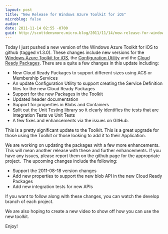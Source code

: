 ```yaml
---
layout: post
title: "New Release for Windows Azure Toolkit for iOS"
microblog: false
audio:
date: 2011-11-14 02:55 -0700
guid: http://scottdensmore.micro.blog/2011/11/14/new-release-for-windows-azure-toolkit-for-ios.html
---
```


Today I just pushed a new version of the Windows Azure Toolkit for iOS to github (tagged v1.3.0). These changes include new versions for the [Windows Azure Toolkit for iOS](https://github.com/microsoft-dpe/wa-toolkit-ios), the [Configuration Utility](https://github.com/microsoft-dpe/wa-toolkit-ios-configutility) and the [Cloud Ready Packages](https://github.com/microsoft-dpe/wa-toolkit-cloudreadypackages). There are a quite a few changes in this update including:

* New Cloud Ready Packages to support different sizes using ACS or Membership Services
* An update Configuration Utility to support creating the Service Definition files for the new Cloud Ready Packages
* Support for the new Packages in the Toolkit
* Updated header documentation
* Support for properties in Blobs and Containers
* Split out the Unit Testing library so it clearly identifies the tests that are Integration Tests vs Unit Tests
* A few fixes and enhancements via the issues on GitHub.

This is a pretty significant update to the Toolkit. This is a great upgrade for those using the Toolkit or those looking to add it to their Application.

We are working on updating the packages with a few more enhancements. This will mean another release with these and further enhancements. If you have any issues, please report them on the github page for the appropriate project.  The upcoming changes include the following:

* Support the 2011-08-18 version changes
* Add new properties to support the new blob API in the new Cloud Ready Packages
* Add new integration tests for new APIs

If you want to follow along with these changes, you can watch the develop branch of each project.

We are also hoping to create a new video to show off how you can use the new toolkit.

Enjoy!